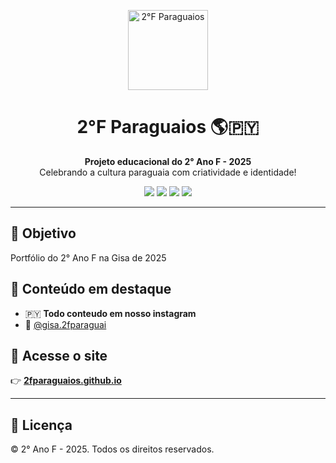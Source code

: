 <p align="center">
  <img src="https://2fparaguaios.github.io/paraguaios.jpg" alt="2°F Paraguaios" width="128" height="128">
</p>

<h1 align="center">2°F Paraguaios 🌎🇵🇾</h1>

<p align="center">
  <b>Projeto educacional do 2° Ano F - 2025</b><br>
  Celebrando a cultura paraguaia com criatividade e identidade!<br>
</p>

<p align="center">
  <a href="https://2fparaguaios.github.io"><img src="https://img.shields.io/badge/Site-Online-brightgreen?style=flat-square&logo=githubpages"></a>
  <a href="https://instagram.com/gisa.2fparaguai"><img src="https://img.shields.io/badge/@gisa.2fparaguai-Follow-E4405F?style=flat-square&logo=instagram&logoColor=white"></a>
  <img src="https://img.shields.io/badge/HTML-100%25-orange?style=flat-square&logo=html5">
  <img src="https://img.shields.io/badge/CSS-100%25-blue?style=flat-square&logo=css3&logoColor=white">
</p>

---

## 🌟 Objetivo

Portfólio do 2° Ano F na Gisa de 2025

## 📌 Conteúdo em destaque

- 🇵🇾 **Todo conteudo em nosso instagram**
- 📸 [@gisa.2fparaguai](https://instagram.com/gisa.2fparaguai)

## 🔗 Acesse o site

👉 **[2fparaguaios.github.io](https://2fparaguaios.github.io)**


---

## 📄 Licença

© 2° Ano F - 2025. Todos os direitos reservados.

